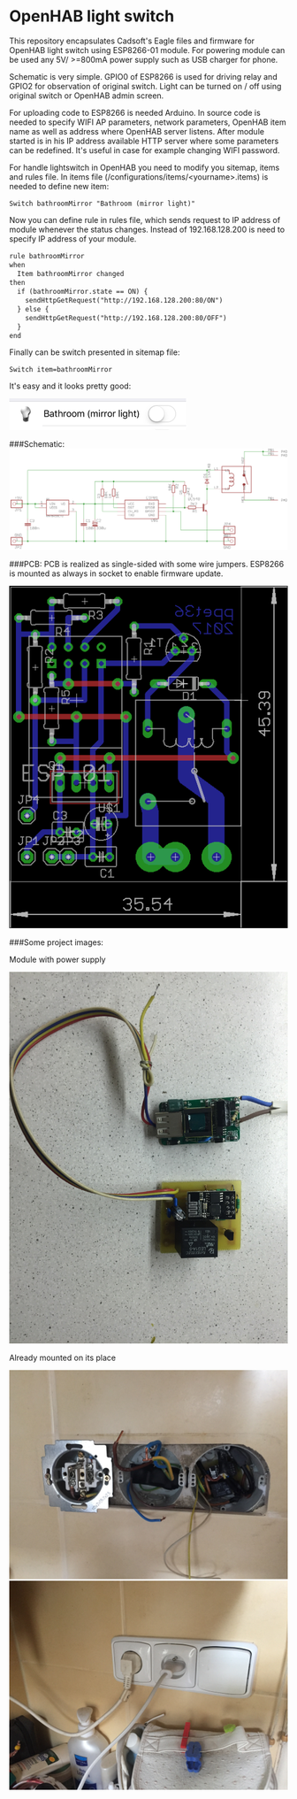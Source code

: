 # OpenHAB light switch

This repository encapsulates Cadsoft's Eagle files and firmware for OpenHAB light switch using ESP8266-01 module. For powering module can be used any 5V/ >=800mA power supply such as USB charger for phone.

Schematic is very simple. GPIO0 of ESP8266 is used for driving relay and GPIO2 for observation of original switch. Light can be turned on / off using original switch or OpenHAB admin screen.

For uploading code to ESP8266 is needed Arduino. In source code is needed to specify WIFI AP parameters, network parameters, OpenHAB item name as well as address where OpenHAB server listens. After module started is in his IP address available HTTP server where some parameters can be redefined. It's useful in case for example changing WIFI password.

For handle lightswitch in OpenHAB you need to modify you sitemap, items and rules file. In items file (/configurations/items/&lt;yourname&gt;.items) is needed to define new item:
```
Switch bathroomMirror "Bathroom (mirror light)"
```
Now you can define rule in rules file, which sends request to IP address of module whenever the status changes. Instead of 192.168.128.200 is need to specify IP address of your module.
```
rule bathroomMirror
when
  Item bathroomMirror changed
then 
  if (bathroomMirror.state == ON) {
    sendHttpGetRequest("http://192.168.128.200:80/ON")
  } else {
    sendHttpGetRequest("http://192.168.128.200:80/OFF")
  }
end 
```
Finally can be switch presented in sitemap file:
```
Switch item=bathroomMirror
```
It's easy and it looks pretty good:

![alt](/images/mobile.png?raw=true)


###Schematic:
![alt](/eagle/lightswitchx1_sch.png?raw=true)


###PCB:
PCB is realized as single-sided with some wire jumpers. ESP8266 is mounted as always in socket to enable firmware update.

![alt](/eagle/lightswitchx1_brd.png?raw=true)

###Some project images:

Module with power supply

![alt](/images/2017-01-02%2021.51.43.jpg?raw=true)

Already mounted on its place

![alt](/images/2017-01-07%2013.30.43.jpg?raw=true)
![alt](/images/2017-01-07%2014.20.36.jpg?raw=true)
